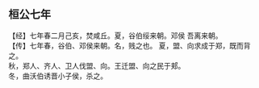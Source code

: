 ## 桓公七年

【经】七年春二月己亥，焚咸丘。夏，谷伯绥来朝。邓侯
吾离来朝。  
【传】七年春，谷伯、邓侯来朝。名，贱之也。
夏，盟、向求成于郑，既而背之。  
秋，郑人、齐人、卫人伐盟、向。王迁盟、向之民于郏。  
冬，曲沃伯诱晋小子侯，杀之。  

